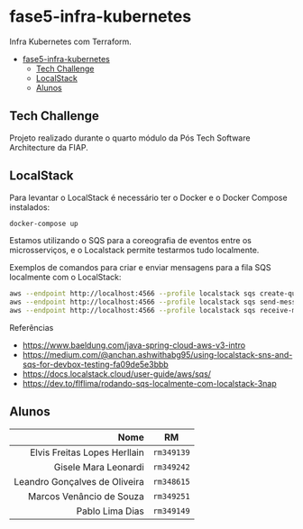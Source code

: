# fase5-infra-kubernetes

Infra Kubernetes com Terraform.

- [fase5-infra-kubernetes](#fase5-infra-kubernetes)
  - [Tech Challenge](#tech-challenge)
  - [LocalStack](#localstack)
  - [Alunos](#alunos)

## Tech Challenge

Projeto realizado durante o quarto módulo da Pós Tech Software Architecture da FIAP.

## LocalStack

Para levantar o LocalStack é necessário ter o Docker e o Docker Compose instalados:

```bash
docker-compose up
```

Estamos utilizando o SQS para a coreografia de eventos entre os microsserviços, e o Localstack permite testarmos tudo localmente.

Exemplos de comandos para criar e enviar mensagens para a fila SQS localmente com o LocalStack:

```bash
aws --endpoint http://localhost:4566 --profile localstack sqs create-queue --queue-name pedidoRecebido
aws --endpoint http://localhost:4566 --profile localstack sqs send-message --queue-url http://localhost:4566/000000000000/pedidoRecebido --message-body "Hello World SQS!!!"
aws --endpoint http://localhost:4566 --profile localstack sqs receive-message --queue-url http://localhost:4566/000000000000/pedidoRecebido
```

Referências

- https://www.baeldung.com/java-spring-cloud-aws-v3-intro
- https://medium.com/@anchan.ashwithabg95/using-localstack-sns-and-sqs-for-devbox-testing-fa09de5e3bbb
- https://docs.localstack.cloud/user-guide/aws/sqs/
- https://dev.to/flflima/rodando-sqs-localmente-com-localstack-3nap

## Alunos

|                                          Nome |     RM     |
|----------------------------------------------:| :--------: |
|                  Elvis Freitas Lopes Herllain | `rm349139` |
|                          Gisele Mara Leonardi | `rm349242` |
|                 Leandro Gonçalves de Oliveira | `rm348615` |
|                      Marcos Venâncio de Souza | `rm349251` |
|                               Pablo Lima Dias | `rm349149` |
